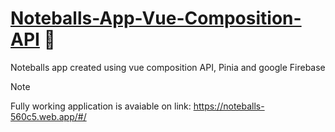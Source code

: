 # <a href="https://noteballs-560c5.web.app/#/" target="_blank">Noteballs-App-Vue-Composition-API</a> 📝
 Noteballs app created using vue composition API, Pinia and google Firebase
> [!NOTE]
>  Fully working application is avaiable on link: https://noteballs-560c5.web.app/#/
